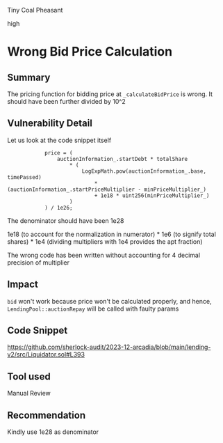 Tiny Coal Pheasant

high

# Wrong Bid Price Calculation

## Summary
The pricing function for bidding price at `_calculateBidPrice` is wrong. It should have been further divided by 10^2

## Vulnerability Detail
Let us look at the code snippet itself
```solidity
            price = (
                auctionInformation_.startDebt * totalShare
                    * (
                        LogExpMath.pow(auctionInformation_.base, timePassed)
                            * (auctionInformation_.startPriceMultiplier - minPriceMultiplier_)
                            + 1e18 * uint256(minPriceMultiplier_)
                    )
            ) / 1e26;
```
The denominator should have been 1e28

1e18 (to account for the normalization in numerator) * 1e6 (to signify total shares) * 1e4 (dividing multipliers with 1e4 provides the apt fraction)

The wrong code has been written without accounting for 4 decimal precision of multiplier

## Impact
`bid` won't work because price won't be calculated properly, and hence, `LendingPool::auctionRepay` will be called with faulty params

## Code Snippet
https://github.com/sherlock-audit/2023-12-arcadia/blob/main/lending-v2/src/Liquidator.sol#L393

## Tool used

Manual Review

## Recommendation
Kindly use 1e28 as denominator
